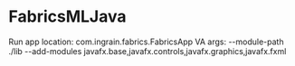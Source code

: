 # FabricsMLJava

Run app location: com.ingrain.fabrics.FabricsApp
VA args: --module-path ./lib --add-modules javafx.base,javafx.controls,javafx.graphics,javafx.fxml
